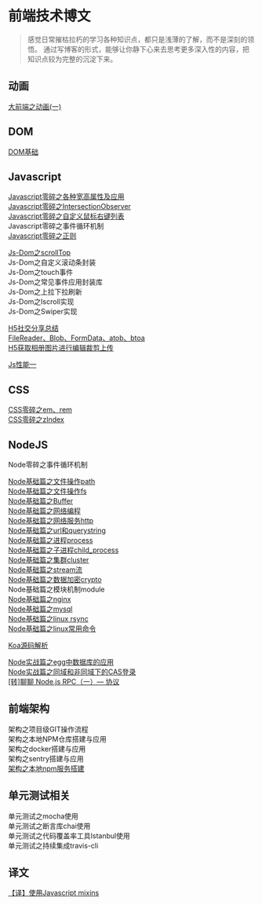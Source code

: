 # 前端技术博文
> 感觉日常摧枯拉朽的学习各种知识点，都只是浅薄的了解，而不是深刻的领悟。
> 通过写博客的形式，能够让你静下心来去思考更多深入性的内容，把知识点较为完整的沉淀下来。     

## 动画    
[大前端之动画(一)](https://github.com/kekobin/blog/issues/8)    

## DOM            
[DOM基础](https://github.com/kekobin/blog/issues/19)   


## Javascript
[Javascript零碎之各种宽高属性及应用](https://github.com/kekobin/blog/issues/1)   
[Javascript零碎之IntersectionObserver](https://github.com/kekobin/blog/issues/2)   
[Javascript零碎之自定义鼠标右键列表](https://github.com/kekobin/blog/issues/5)     
Javascript零碎之事件循环机制         
[Javascript零碎之正则](https://github.com/kekobin/blog/issues/18)                     

[Js-Dom之scrollTop](https://github.com/kekobin/blog/issues/7)   
Js-Dom之自定义滚动条封装      
Js-Dom之touch事件         
Js-Dom之常见事件应用封装库   
Js-Dom之上拉下拉刷新     
Js-Dom之Iscroll实现    
Js-Dom之Swiper实现    

[H5社交分享总结](https://github.com/kekobin/blog/issues/42)     
[FileReader、Blob、FormData、atob、btoa](https://github.com/kekobin/blog/issues/44)     
[H5获取相册图片进行编辑裁剪上传](https://github.com/kekobin/blog/issues/43)     

[Js性能一](https://github.com/kekobin/blog/issues/20) 

## CSS
[CSS零碎之em、rem](https://github.com/kekobin/blog/issues/4)    
[CSS零碎之zIndex](https://github.com/kekobin/blog/issues/6)   

## NodeJS     
Node零碎之事件循环机制   

[Node基础篇之文件操作path](https://github.com/kekobin/blog/issues/16)   
[Node基础篇之文件操作fs](https://github.com/kekobin/blog/issues/9)   
[Node基础篇之Buffer](https://github.com/kekobin/blog/issues/30)   
[Node基础篇之网络编程](https://github.com/kekobin/blog/issues/32)    
[Node基础篇之网络服务http](https://github.com/kekobin/blog/issues/33)     
[Node基础篇之url和querystring](https://github.com/kekobin/blog/issues/34)    
[Node基础篇之进程process](https://github.com/kekobin/blog/issues/35)    
[Node基础篇之子进程child_process](https://github.com/kekobin/blog/issues/36)  
[Node基础篇之集群cluster](https://github.com/kekobin/blog/issues/38)  
[Node基础篇之stream流](https://github.com/kekobin/blog/issues/39)  
[Node基础篇之数据加密crypto](https://github.com/kekobin/blog/issues/40)  
Node基础篇之模块机制module           
[Node基础篇之nginx](https://github.com/kekobin/blog/issues/12)    
[Node基础篇之mysql](https://github.com/kekobin/blog/issues/11)      
[Node基础篇之linux rsync](https://github.com/kekobin/blog/issues/10)        
[Node基础篇之linux常用命令](https://github.com/kekobin/blog/issues/24)     

[Koa源码解析](https://github.com/kekobin/blog/issues/41) 

[Node实战篇之egg中数据库的应用](https://github.com/kekobin/blog/issues/15)  
[Node实战篇之同域和非同域下的CAS登录](https://github.com/kekobin/blog/issues/28)  
[[转]聊聊 Node.js RPC（一）— 协议](https://github.com/kekobin/blog/issues/31)     

## 前端架构
架构之项目级GIT操作流程   
架构之本地NPM仓库搭建与应用   
架构之docker搭建与应用     
架构之sentry搭建与应用       
[架构之本地npm服务搭建](https://github.com/kekobin/blog/issues/26)       

## 单元测试相关   
单元测试之mocha使用   
单元测试之断言库chai使用   
单元测试之代码覆盖率工具Istanbul使用      
单元测试之持续集成travis-cli   


## 译文
[【译】使用Javascript mixins](https://github.com/kekobin/blog/issues/3)
